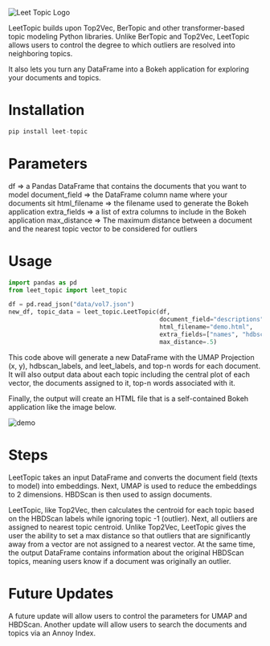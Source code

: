![Leet Topic Logo](https://github.com/wjbmattingly/LeetTopic/raw/main/images/LeeTopic.png)

LeetTopic builds upon Top2Vec, BerTopic and other transformer-based topic modeling Python libraries. Unlike BerTopic and Top2Vec, LeetTopic allows users to control the degree to which outliers are resolved into neighboring topics.

It also lets you turn any DataFrame into a Bokeh application for exploring your documents and topics.

# Installation

```python
pip install leet-topic
```

# Parameters
df => a Pandas DataFrame that contains the documents that you want to model
document_field => the DataFrame column name where your documents sit
html_filename => the filename used to generate the Bokeh application
extra_fields => a list of extra columns to include in the Bokeh application
max_distance => The maximum distance between a document and the nearest topic vector to be considered for outliers

# Usage

```python
import pandas as pd
from leet_topic import leet_topic

df = pd.read_json("data/vol7.json")
new_df, topic_data = leet_topic.LeetTopic(df,
                                          document_field="descriptions",
                                          html_filename="demo.html",
                                          extra_fields=["names", "hdbscan_labels"],
                                          max_distance=.5)
```

This code above will generate a new DataFrame with the UMAP Projection (x, y), hdbscan_labels, and leet_labels, and top-n words for each document. It will also output data about each topic including the central plot of each vector, the documents assigned to it, top-n words associated with it.

Finally, the output will create an HTML file that is a self-contained Bokeh application like the image below.

![demo](https://github.com/wjbmattingly/LeetTopic/raw/main/images/leet-demo.png)

# Steps

LeetTopic takes an input DataFrame and converts the document field (texts to model) into embeddings. Next, UMAP is used to reduce the embeddings to 2 dimensions. HBDScan is then used to assign documents.

LeetTopic, like Top2Vec, then calculates the centroid for each topic based on the HBDScan labels while ignoring topic -1 (outlier). Next, all outliers are assigned to nearest topic centroid. Unlike Top2Vec, LeetTopic gives the user the ability to set a max distance so that outliers that are significantly away from a vector are not assigned to a nearest vector. At the same time, the output DataFrame contains information about the original HBDScan topics, meaning users know if a document was originally an outlier.

# Future Updates
A future update will allow users to control the parameters for UMAP and HBDScan. Another update will allow users to search the documents and topics via an Annoy Index.

